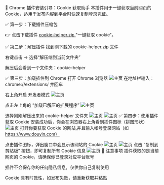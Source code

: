 🧩 Chrome 插件安装引导：Cookie 获取助手
本插件用于一键获取当前网页的 Cookie，适用于发布内容到平台时快速复制登录凭证。

✅ 第一步：下载插件压缩包

👉 点击下载插件  [cookie-helper.zip ](https://github.com/spider-ios/getcookie/releases/tag/1.0) "一键获取 cookie"。

✅ 第二步：解压插件
找到刚下载的 cookie-helper.zip 文件

右键点击 → 选择“解压缩到当前文件夹”

解压后会看到一个文件夹：cookie-helper

✅ 第三步：加载插件到 Chrome
打开 Chrome 浏览器
![主页](/cookie-helper/assets/cookie_helper1.png)
在地址栏输入：chrome://extensions/ 并回车

右上角开启 开发者模式
![主页](/cookie-helper/assets/cookie_helper2.png)

点击左上角的 “加载已解压的扩展程序”
![主页](/cookie-helper/assets/cookie_helper3.png)

选择刚刚解压出来的 cookie-helper 文件夹
![主页](/cookie-helper/assets/cookie_helper4.png)
![主页](/cookie-helper/assets/cookie_helper5.png)
✅ 第四步：使用插件获取 Cookie
安装成功后，你会在浏览器右上角看到插件图标（拼图形状）
![主页](/cookie-helper/assets/cookie_helper6.png)
打开你要获取 Cookie 的网站,并且输入帐号登录网站（如 https://www.douyin.com）

点击插件图标，弹出窗口中会显示该网站的 Cookie
![主页](/cookie-helper/assets/cookie_helper7.png)
![主页](/cookie-helper/assets/cookie_helper8.png)
点击 “复制到剪贴板” 按钮，即可复制所有 Cookie 信息
![主页](/cookie-helper/assets/cookie_helper9.png)
📌 注意事项
插件获取的是当前网页的 Cookie，请确保你已登录对应平台账号

插件不会保存你的任何隐私信息，仅供你自己复制使用

Cookie 具有时效性，如发布失败，请重新获取并粘贴
